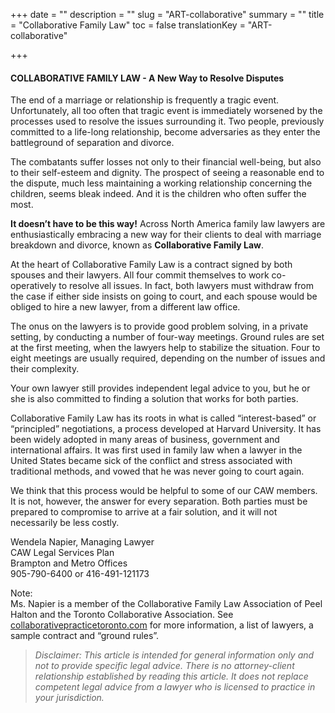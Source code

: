 +++
date = ""
description = ""
slug = "ART-collaborative"
summary = ""
title = "Collaborative Family Law"
toc = false
translationKey = "ART-collaborative"

+++
#### COLLABORATIVE FAMILY LAW - A New Way to Resolve Disputes

The end of a marriage or relationship is frequently a tragic event. Unfortunately, all too often that tragic event is immediately worsened by the processes used to resolve the issues surrounding it. Two people, previously committed to a life-long relationship, become adversaries as they enter the battleground of separation and divorce.

The combatants suffer losses not only to their financial well-being, but also to their self-esteem and dignity. The prospect of seeing a reasonable end to the dispute, much less maintaining a working relationship concerning the children, seems bleak indeed. And it is the children who often suffer the most.

**It doesn’t have to be this way!** Across North America family law lawyers are enthusiastically embracing a new way for their clients to deal with marriage breakdown and divorce, known as **Collaborative Family Law**.

At the heart of Collaborative Family Law is a contract signed by both spouses and their lawyers. All four commit themselves to work co-operatively to resolve all issues. In fact, both lawyers must withdraw from the case if either side insists on going to court, and each spouse would be obliged to hire a new lawyer, from a different law office.

The onus on the lawyers is to provide good problem solving, in a private setting, by conducting a number of four-way meetings. Ground rules are set at the first meeting, when the lawyers help to stabilize the situation. Four to eight meetings are usually required, depending on the number of issues and their complexity.

Your own lawyer still provides independent legal advice to you, but he or she is also committed to finding a solution that works for both parties.

Collaborative Family Law has its roots in what is called “interest-based” or “principled” negotiations, a process developed at Harvard University. It has been widely adopted in many areas of business, government and international affairs. It was first used in family law when a lawyer in the United States became sick of the conflict and stress associated with traditional methods, and vowed that he was never going to court again.

We think that this process would be helpful to some of our CAW members. It is not, however, the answer for every separation. Both parties must be prepared to compromise to arrive at a fair solution, and it will not necessarily be less costly.

Wendela Napier, Managing Lawyer  
CAW Legal Services Plan  
Brampton and Metro Offices  
905-790-6400 or 416-491-121173

Note:  
Ms. Napier is a member of the Collaborative Family Law Association of Peel Halton and the Toronto Collaborative Association. See [collaborativepracticetoronto.com](https://collaborativepracticetoronto.com) for more information, a list of lawyers, a sample contract and “ground rules”.

> _Disclaimer: This article is intended for general information only and not to provide specific legal advice. There is no attorney-client relationship established by reading this article. It does not replace competent legal advice from a lawyer who is licensed to practice in your jurisdiction._